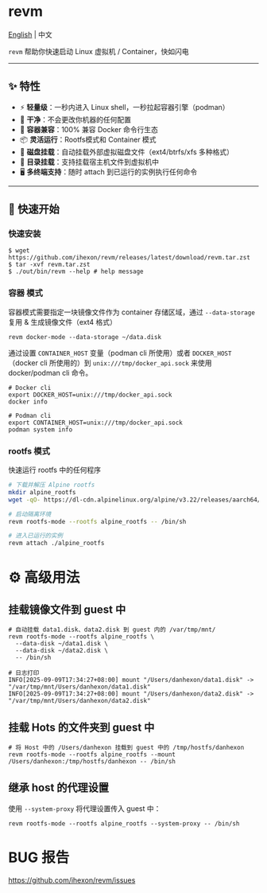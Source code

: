 # revm

[English](README.md) | 中文


`revm` 帮助你快速启动 Linux 虚拟机 / Container，快如闪电

---

## ✨ 特性

- ⚡ **轻量级**：一秒内进入 Linux shell，一秒拉起容器引擎（podman）
- 🧹 **干净**：不会更改你机器的任何配置
- 🐳 **容器兼容**：100% 兼容 Docker 命令行生态
- 📦 **灵活运行**：Rootfs模式和 Container 模式
- 💽 **磁盘挂载**：自动挂载外部虚拟磁盘文件（ext4/btrfs/xfs 多种格式）
- 📂 **目录挂载**：支持挂载宿主机文件到虚拟机中
- 🖥 **多终端支持**：随时 attach 到已运行的实例执行任何命令

---

## 🚀 快速开始

### 快速安装
```shell
$ wget https://github.com/ihexon/revm/releases/latest/download/revm.tar.zst
$ tar -xvf revm.tar.zst
$ ./out/bin/revm --help # help message
```

### 容器 模式
容器模式需要指定一块镜像文件作为 container 存储区域，通过 `--data-storage` 复用 & 生成镜像文件（ext4 格式）
```shell
revm docker-mode --data-storage ~/data.disk
```

通过设置 `CONTAINER_HOST` 变量（podman cli 所使用）或者 `DOCKER_HOST`（docker cli 所使用的）到 `unix:///tmp/docker_api.sock` 来使用 docker/podman cli 命令。

```shell
# Docker cli 
export DOCKER_HOST=unix:///tmp/docker_api.sock
docker info

# Podman cli
export CONTAINER_HOST=unix:///tmp/docker_api.sock 
podman system info
```



### rootfs 模式

快速运行 rootfs 中的任何程序
```bash
# 下载并解压 Alpine rootfs
mkdir alpine_rootfs
wget -qO- https://dl-cdn.alpinelinux.org/alpine/v3.22/releases/aarch64/alpine-minirootfs-3.22.1-aarch64.tar.gz | tar -xv -C alpine_rootfs

# 启动隔离环境
revm rootfs-mode --rootfs alpine_rootfs -- /bin/sh

# 进入已运行的实例
revm attach ./alpine_rootfs
```



# ⚙️ 高级用法

## 挂载镜像文件到 guest 中
```shell
# 自动挂载 data1.disk、data2.disk 到 guest 内的 /var/tmp/mnt/
revm rootfs-mode --rootfs alpine_rootfs \
  --data-disk ~/data1.disk \
  --data-disk ~/data2.disk \
  -- /bin/sh

# 日志打印  
INFO[2025-09-09T17:34:27+08:00] mount "/Users/danhexon/data1.disk" -> "/var/tmp/mnt/Users/danhexon/data1.disk"
INFO[2025-09-09T17:34:27+08:00] mount "/Users/danhexon/data2.disk" -> "/var/tmp/mnt/Users/danhexon/data2.disk"
```

## 挂载 Hots 的文件夹到 guest 中
```shell
# 将 Host 中的 /Users/danhexon 挂载到 guest 中的 /tmp/hostfs/danhexon
revm rootfs-mode --rootfs alpine_rootfs --mount /Users/danhexon:/tmp/hostfs/danhexon -- /bin/sh
```


## 继承 host 的代理设置
使用 `--system-proxy` 将代理设置传入 guest 中：
```shell
revm rootfs-mode --rootfs alpine_rootfs --system-proxy -- /bin/sh
```

# BUG 报告
https://github.com/ihexon/revm/issues

